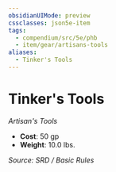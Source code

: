```yaml
---
obsidianUIMode: preview
cssclasses: json5e-item
tags:
  - compendium/src/5e/phb
  - item/gear/artisans-tools
aliases:
  - Tinker's Tools
---
```

# Tinker's Tools
*Artisan's Tools*  

- **Cost**: 50 gp
- **Weight**: 10.0 lbs.

*Source: SRD / Basic Rules*